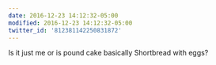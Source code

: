 ```yaml
---
date: 2016-12-23 14:12:32-05:00
modified: 2016-12-23 14:12:32-05:00
twitter_id: '812381142250831872'
---
```


  Is it just me or is pound cake basically Shortbread with eggs?